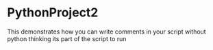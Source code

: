 # PythonProject2
This demonstrates how you can write comments in your script without python thinking its part of the script to run
